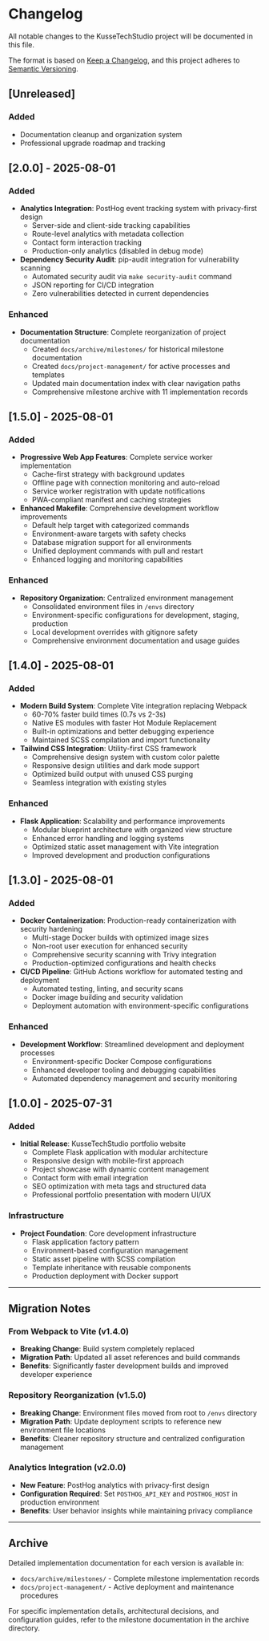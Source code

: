 # Changelog

All notable changes to the KusseTechStudio project will be documented in this file.

The format is based on [Keep a Changelog](https://keepachangelog.com/en/1.0.0/),
and this project adheres to [Semantic Versioning](https://semver.org/spec/v2.0.0.html).

## [Unreleased]

### Added
- Documentation cleanup and organization system
- Professional upgrade roadmap and tracking

## [2.0.0] - 2025-08-01

### Added
- **Analytics Integration**: PostHog event tracking system with privacy-first design
  - Server-side and client-side tracking capabilities
  - Route-level analytics with metadata collection
  - Contact form interaction tracking
  - Production-only analytics (disabled in debug mode)
- **Dependency Security Audit**: pip-audit integration for vulnerability scanning
  - Automated security audit via `make security-audit` command
  - JSON reporting for CI/CD integration
  - Zero vulnerabilities detected in current dependencies

### Enhanced
- **Documentation Structure**: Complete reorganization of project documentation
  - Created `docs/archive/milestones/` for historical milestone documentation
  - Created `docs/project-management/` for active processes and templates
  - Updated main documentation index with clear navigation paths
  - Comprehensive milestone archive with 11 implementation records

## [1.5.0] - 2025-08-01

### Added
- **Progressive Web App Features**: Complete service worker implementation
  - Cache-first strategy with background updates
  - Offline page with connection monitoring and auto-reload
  - Service worker registration with update notifications
  - PWA-compliant manifest and caching strategies
- **Enhanced Makefile**: Comprehensive development workflow improvements
  - Default help target with categorized commands
  - Environment-aware targets with safety checks
  - Database migration support for all environments
  - Unified deployment commands with pull and restart
  - Enhanced logging and monitoring capabilities

### Enhanced
- **Repository Organization**: Centralized environment management
  - Consolidated environment files in `/envs` directory
  - Environment-specific configurations for development, staging, production
  - Local development overrides with gitignore safety
  - Comprehensive environment documentation and usage guides

## [1.4.0] - 2025-08-01

### Added
- **Modern Build System**: Complete Vite integration replacing Webpack
  - 60-70% faster build times (0.7s vs 2-3s)
  - Native ES modules with faster Hot Module Replacement
  - Built-in optimizations and better debugging experience
  - Maintained SCSS compilation and import functionality
- **Tailwind CSS Integration**: Utility-first CSS framework
  - Comprehensive design system with custom color palette
  - Responsive design utilities and dark mode support
  - Optimized build output with unused CSS purging
  - Seamless integration with existing styles

### Enhanced
- **Flask Application**: Scalability and performance improvements
  - Modular blueprint architecture with organized view structure
  - Enhanced error handling and logging systems
  - Optimized static asset management with Vite integration
  - Improved development and production configurations

## [1.3.0] - 2025-08-01

### Added
- **Docker Containerization**: Production-ready containerization with security hardening
  - Multi-stage Docker builds with optimized image sizes
  - Non-root user execution for enhanced security
  - Comprehensive security scanning with Trivy integration
  - Production-optimized configurations and health checks
- **CI/CD Pipeline**: GitHub Actions workflow for automated testing and deployment
  - Automated testing, linting, and security scans
  - Docker image building and security validation
  - Deployment automation with environment-specific configurations

### Enhanced
- **Development Workflow**: Streamlined development and deployment processes
  - Environment-specific Docker Compose configurations
  - Enhanced developer tooling and debugging capabilities
  - Automated dependency management and security monitoring

## [1.0.0] - 2025-07-31

### Added
- **Initial Release**: KusseTechStudio portfolio website
  - Complete Flask application with modular architecture
  - Responsive design with mobile-first approach
  - Project showcase with dynamic content management
  - Contact form with email integration
  - SEO optimization with meta tags and structured data
  - Professional portfolio presentation with modern UI/UX

### Infrastructure
- **Project Foundation**: Core development infrastructure
  - Flask application factory pattern
  - Environment-based configuration management
  - Static asset pipeline with SCSS compilation
  - Template inheritance with reusable components
  - Production deployment with Docker support

---

## Migration Notes

### From Webpack to Vite (v1.4.0)
- **Breaking Change**: Build system completely replaced
- **Migration Path**: Updated all asset references and build commands
- **Benefits**: Significantly faster development builds and improved developer experience

### Repository Reorganization (v1.5.0)
- **Breaking Change**: Environment files moved from root to `/envs` directory
- **Migration Path**: Update deployment scripts to reference new environment file locations
- **Benefits**: Cleaner repository structure and centralized configuration management

### Analytics Integration (v2.0.0)
- **New Feature**: PostHog analytics with privacy-first design
- **Configuration Required**: Set `POSTHOG_API_KEY` and `POSTHOG_HOST` in production environment
- **Benefits**: User behavior insights while maintaining privacy compliance

---

## Archive

Detailed implementation documentation for each version is available in:
- `docs/archive/milestones/` - Complete milestone implementation records
- `docs/project-management/` - Active deployment and maintenance procedures

For specific implementation details, architectural decisions, and configuration guides, refer to the milestone documentation in the archive directory.
